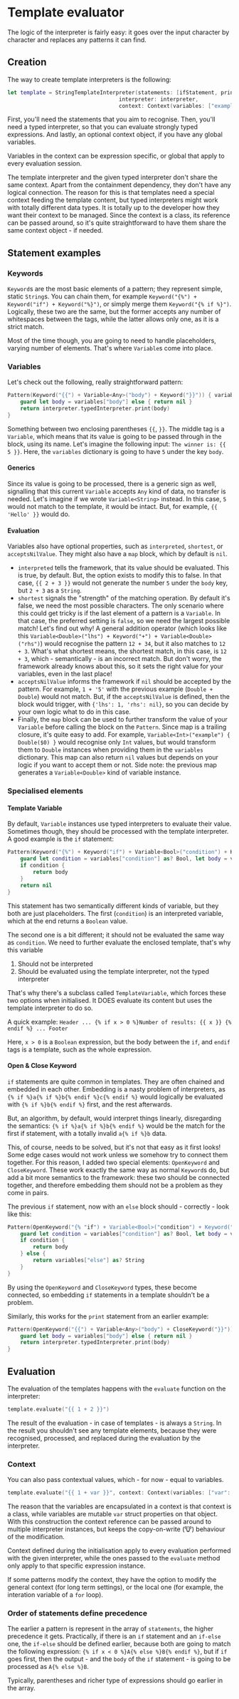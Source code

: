 # Template evaluator

The logic of the interpreter is fairly easy: it goes over the input character by character and replaces any patterns it can find. 

## Creation

The way to create template interpreters is the following:

```swift
let template = StringTemplateInterpreter(statements: [ifStatement, printStatement], 
								   interpreter: interpreter, 
								   context: Context(variables: ["example": 1]))
```

First, you'll need the statements that you aim to recognise.
Then, you'll need a typed interpreter, so that you can evaluate strongly typed expressions. 
And lastly, an optional context object, if you have any global variables.

Variables in the context can be expression specific, or global that apply to every evaluation session. 

The template interpreter and the given typed interpreter don't share the same context. Apart from the containment dependency, they don't have any logical connection. The reason for this is that templates need a special context feeding the template content, but typed interpreters might work with totally different data types. It is totally up to the developer how they want their context to be managed. Since the context is a class, its reference can be passed around, so it's quite straightforward to have them share the same context object - if needed.

## Statement examples

### Keywords

`Keyword`s are the most basic elements of a pattern; they represent simple, static `String`s. You can chain them, for example `Keyword("{%") + Keyword("if") + Keyword("%}")`, or simply merge them `Keyword("{% if %}")`. Logically, these two are the same, but the former accepts any number of whitespaces between the tags, while the latter allows only one, as it is a strict match. 

Most of the time though, you are going to need to handle placeholders, varying number of elements. That's where `Variable`s come into place.

### Variables

Let's check out the following, really straightforward pattern:

```swift
Pattern(Keyword("{{") + Variable<Any>("body") + Keyword("}}")) { variables, interpreter, _ in
    guard let body = variables["body"] else { return nil }
    return interpreter.typedInterpreter.print(body)
}
```

Something between two enclosing parentheses `{{`, `}}`. The middle tag is a `Variable`, which means that its value is going to be passed through in the block, using its name. Let's imagine the following input: `The winner is: {{ 5 }}`. Here, the `variables` dictionary is going to have `5` under the key `body`.

#### Generics

Since its value is going to be processed, there is a generic sign as well, signalling that this current `Variable` accepts `Any` kind of data, no transfer is needed. Let's imagine if we wrote `Variable<String>` instead. In this case, `5` would not match to the template, it would be intact. But, for example, `{{ 'Hello' }}` would do.

#### Evaluation

Variables also have optional properties, such as `interpreted`, `shortest`, or `acceptsNilValue`. They might also have a `map` block, which by default is `nil`.

* `interpreted` tells the framework, that its value should be evaluated. This is true, by default. But, the option exists to modify this to false. In that case, `{{ 2 + 3 }}` would not generate the number `5` under the `body` key, but `2 + 3` as a `String`.
* `shortest` signals the "strength" of the matching operation. By default it's false, we need the most possible characters. The only scenario where this could get tricky is if the last element of a pattern is a `Variable`. In that case, the preferred setting is `false`, so we need the largest possible match!
Let's find out why! A general addition operator (which looks like this `Variable<Double>("lhs") + Keyword("+") + Variable<Double>("rhs")`) would recognise the pattern `12 + 34`, but it also matches to `12 + 3`. What's what shortest means, the shortest match, in this case, is `12 + 3`, which - semantically - is an incorrect match. 
But don't worry, the framework already knows about this, so it sets the right value for your variables, even in the last place!
* `acceptsNilValue` informs the framework if `nil` should be accepted by the pattern. For example, `1 + '5'` with the previous example (`Double + Double`) would not match. But, if the `acceptsNilValue` is defined, then the block would trigger, with `{'lhs': 1, 'rhs': nil}`, so you can decide by your own logic what to do in this case.
* Finally, the `map` block can be used to further transform the value of your `Variable` before calling the block on the `Pattern`. Since map is a trailing closure, it's quite easy to add. For example, `Variable<Int>("example") { Double($0) }` would recognise only `Int` values, but would transform them to `Double` instances when providing them in the `variables` dictionary. This map can also return `nil` values but depends on your logic if you want to accept them or not. Side note: the previous map generates a `Variable<Double>` kind of variable instance.

### Specialised elements

#### Template Variable

By default, `Variable` instances use typed interpreters to evaluate their value. Sometimes though, they should be processed with the template interpreter. A good example is the `if` statement:


```swift
Pattern(Keyword("{%") + Keyword("if") + Variable<Bool>("condition") + Keyword("%}") + TemplateVariable("body") + Keyword("{% endif %}")) { variables, interpreter, _ in
    guard let condition = variables["condition"] as? Bool, let body = variables["body"] as? String else { return nil }
    if condition {
        return body
    }
    return nil
}
```

This statement has two semantically different kinds of variable, but they both are just placeholders. The first (`condition`) is an interpreted variable, which at the end returns a `Boolean` value. 

The second one is a bit different; it should not be evaluated the same way as `condition`. We need to further evaluate the enclosed template, that's why this variable

1. Should not be interpreted
2. Should be evaluated using the template interpreter, not the typed interpreter

That's why there's a subclass called `TemplateVariable`, which forces these two options when initialised. It DOES evaluate its content but uses the template interpreter to do so.

A quick example: `Header ... {% if x > 0 %}Number of results: {{ x }} {% endif %} ... Footer`

Here, `x > 0` is a `Boolean` expression, but the body between the `if`, and `endif` tags is a template, such as the whole expression.

#### Open & Close Keyword

`if` statements are quite common in templates. They are often chained and embedded in each other. Embedding is a nasty problem of interpreters, as `{% if %}a{% if %}b{% endif %}c{% endif %}` would logically be evaluated with `{% if %}b{% endif %}` first, and the rest afterwards. 

But, an algorithm, by default, would interpret things linearly, disregarding the semantics: `{% if %}a{% if %}b{% endif %}` would be the match for the first if statement, with a totally invalid `a{% if %}b` data. 

This, of course, needs to be solved, but it's not that easy as it first looks! Some edge cases would not work unless we somehow try to connect them together. For this reason, I added two special elements: `OpenKeyword` and `CloseKeyword`. These work exactly the same way as normal `Keyword`s do, but add a bit more semantics to the framework: these two should be connected together, and therefore embedding them should not be a problem as they come in pairs. 

The previous `if` statement, now with an `else` block should - correctly - look like this:

```swift
Pattern(OpenKeyword("{% "if") + Variable<Bool>("condition") + Keyword("%}") + TemplateVariable("body") + Keyword("{% else %}") + TemplateVariable("else") + CloseKeyword("{% endif %}")) { variables, interpreter, _ in
    guard let condition = variables["condition"] as? Bool, let body = variables["body"] as? String else { return nil }
    if condition {
        return body
    } else {
        return variables["else"] as? String
    }
}
```

By using the `OpenKeyword` and `CloseKeyword` types, these become connected, so embedding `if` statements in a template shouldn't be a problem. 

Similarly, this works for the `print` statement from an earlier example:

```swift
Pattern(OpenKeyword("{{") + Variable<Any>("body") + CloseKeyword("}}")) { variables, interpreter, _ in
    guard let body = variables["body"] else { return nil }
    return interpreter.typedInterpreter.print(body)
}
```

## Evaluation

The evaluation of the templates happens with the `evaluate` function on the interpreter:

```swift
template.evaluate("{{ 1 + 2 }}")
```

The result of the evaluation - in case of templates - is always a `String`. In the result you shouldn't see any template elements, because they were recognised, processed, and replaced during the evaluation by the interpreter.

### Context

You can also pass contextual values, which - for now - equal to variables.

```swift
template.evaluate("{{ 1 + var }}", context: Context(variables: ["var": 2]))
```

The reason that the variables are encapsulated in a context is that context is a class, while variables are mutable `var` struct properties on that object. With this construction the context reference can be passed around to multiple interpreter instances, but keeps the copy-on-write (🐮) behaviour of the modification.

Context defined during the initialisation apply to every evaluation performed with the given interpreter, while the ones passed to the `evaluate` method only apply to that specific  expression instance.

If some patterns modify the context, they have the option to modify the general context (for long term settings), or the local one (for example, the interation variable of a `for` loop).

### Order of statements define precedence

The earlier a pattern is represent in the array of `statements`, the higher precedence it gets. 
Practically, if there is an `if` statement and an `if-else` one, the `if-else` should be defined earlier, because both are going to match the following expression:
`{% if x < 0 %}A{% else %}B{% endif %}`, but if `if` goes first, then the output - and the `body` of the `if` statement - is going to be processed as `A{% else %}B`. 

Typically, parentheses and richer type of expressions should go earlier in the array.
